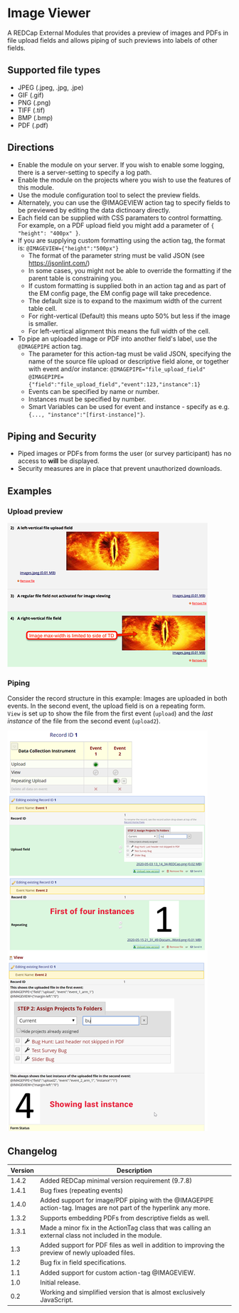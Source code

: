 # Image Viewer

A REDCap External Modules that provides a preview of images and PDFs in file upload fields and allows piping of such previews into labels of other fields.

## Supported file types

- JPEG (.jpeg, .jpg, .jpe)
- GIF (.gif)
- PNG (.png)
- TIFF (.tif)
- BMP (.bmp)
- PDF (.pdf)

## Directions

- Enable the module on your server. If you wish to enable some logging, there is a server-setting to specify a log path.
- Enable the module on the projects where you wish to use the features of this module.
- Use the module configuration tool to select the preview fields.
- Alternately, you can use the @IMAGEVIEW action tag to specify fields to be previewed by editing the data dictinoary directly.
- Each field can be supplied with CSS paramaters to control formatting. For example, on a PDF upload field you might add a parameter of `{ "height": "400px" }`.
- If you are supplying custom formatting using the action tag, the format is: `@IMAGEVIEW={"height":"500px"}`
  - The format of the parameter string must be valid JSON (see https://jsonlint.com/)
  - In some cases, you might not be able to override the formatting if the parent table is constraining you.
  - If custom formatting is supplied both in an action tag and as part of the EM config page, the EM config page will take precedence.
  - The default size is to expand to the maximum width of the current table cell.
  - For right-vertical (Default) this means upto 50% but less if the image is smaller.
  - For left-vertical alignment this means the full width of the cell.
- To pipe an uploaded image or PDF into another field's label, use the `@IMAGEPIPE` action tag.
  - The parameter for this action-tag must be valid JSON, specifying the name of the source file upload or descriptive field alone, or together with event and/or instance:
  `@IMAGEPIPE="file_upload_field"`  
  `@IMAGEPIPE={"field":"file_upload_field","event":123,"instance":1}`
  - Events can be specified by name or number.
  - Instances must be specified by number.
  - Smart Variables can be used for event and instance - specify as e.g. `{..., "instance":"[first-instance]"}`.

## Piping and Security

- Piped images or PDFs from forms the user (or survey participant) has no access to **will** be displayed.
- Security measures are in place that prevent unauthorized downloads.

## Examples

### Upload preview

![Example Survey](docs/preview.png)

### Piping

Consider the record structure in this example: Images are uploaded in both events. In the second event, the upload field is on a repeating form.  
`View` is set up to show the file from the first event (`upload`) and the _last instance_ of the file from the second event (`upload2`).

![Piping Example](docs/piping.png)

## Changelog

Version | Description
------- | -------------------
1.4.2   | Added REDCap minimal version requirement (9.7.8)
1.4.1   | Bug fixes (repeating events)
1.4.0   | Added support for image/PDF piping with the @IMAGEPIPE action-tag. Images are not part of the hyperlink any more.
1.3.2   | Supports embedding PDFs from descriptive fields as well.
1.3.1   | Made a minor fix in the ActionTag class that was calling an external class not included in the module.
1.3     | Added support for PDF files as well in addition to improving the preview of newly uploaded files.
1.2     | Bug fix in field specifications.
1.1     | Added support for custom action-tag @IMAGEVIEW.
1.0     | Initial release.
0.2     | Working and simplified version that is almost exclusively JavaScript.
